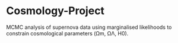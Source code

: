 # Cosmology-Project
MCMC analysis of supernova data using marginalised likelihoods to constrain cosmological parameters (Ωm, ΩΛ, H0).
